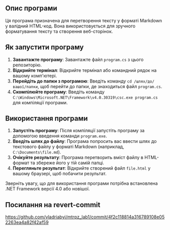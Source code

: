 ## Опис програми

Ця програма призначена для перетворення тексту у форматі Markdown у валідний HTML-код. Вона використовується для зручного форматування тексту та створення веб-сторінок.

## Як запустити програму

1. **Завантажте програму**: Завантажте файл `program.cs` з цього репозиторію.
2. **Відкрийте термінал**: Відкрийте термінал або командний рядок на вашому комп'ютері.
3. **Перейдіть до папки з програмою**: Введіть команду `cd /шлях/до/вашої/папки`, щоб перейти до папки, де знаходиться файл `program.cs`.
4. **Скомпілюйте програму**: Введіть команду `C:\Windows\Microsoft.NET\Framework\v4.0.30319\csc.exe program.cs` для компіляції програми.

## Використання програми

1. **Запустіть програму**: Після компіляції запустіть програму за допомогою введення команди `program.exe`.
2. **Введіть шлях до файлу**: Програма попросить вас ввести шлях до текстового файлу у форматі Markdown (наприклад, `C:\Documents\file.md`).
3. **Очікуйте результату**: Програма перетворить вміст файлу в HTML-формат та збереже його у тій самій папці.
4. **Перегляньте результат**: Відкрийте створений файл `file.html` у вашому браузері, щоб побачити результат.

Зверніть увагу, що для використання програми потрібна встановлена .NET Framework версії 4.0 або новішої.

## Посилання на revert-commit
https://github.com/vladriabyi/mtrpz_lab1/commit/4f2c118814a316789108e052263ea4a82f42af59
